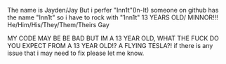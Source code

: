 The name is Jayden/Jay But i perfer "Inn1t"(In-It)
someone on github has the name "Inn1t" so i have to rock with "1nn1t"
13 YEARS OLD/ MINNOR!!!
He/Him/His/They/Them/Theirs
Gay

MY CODE MAY BE BE BAD BUT IM A 13 YEAR OLD, WHAT THE FUCK DO YOU EXPECT FROM A 13 YEAR OLD!? A FLYING TESLA?!
if there is any issue that i may need to fix please let me know.
